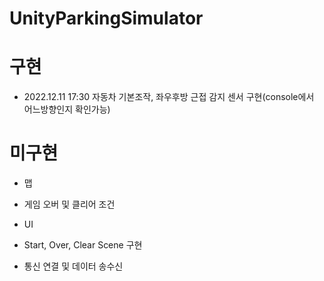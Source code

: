 # UnityParkingSimulator

# 구현

  - 2022.12.11 17:30 자동차 기본조작, 좌우후방 근접 감지 센서 구현(console에서 어느방향인지 확인가능)


# 미구현
  
  - 맵
  
  - 게임 오버 및 클리어 조건
  
  - UI
  
  - Start, Over, Clear Scene 구현
  
  - 통신 연결 및 데이터 송수신
